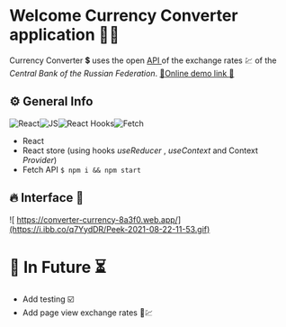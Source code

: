 # Welcome Currency Converter application 🏦💸
Currency Converter 💲 uses the open [API ](https://www.cbr-xml-daily.ru/) of the exchange rates 💹 of the *Central Bank of the Russian Federation*. <a href="https://converter-currency-8a3f0.web.app/"  target="_blank"/> :link:Online demo link :link:<a/>
## ⚙️ General Info
![React](https://img.shields.io/badge/React-20232A?style=for-the-badge&logo=react&logoColor=61DAFB)![JS](https://img.shields.io/badge/JavaScript-F7DF1E?style=for-the-badge&logo=javascript&logoColor=black)![React Hooks](https://img.shields.io/badge/React_Hooks-778899?style=for-the-badge&logo=react&logoColor=61DAFB)![Fetch](https://img.shields.io/badge/Fetch-DC143C?style=for-the-badge&logo=javascript&logoColor=white)
 - React
 - React store (using hooks *useReducer* , *useContext* and Context *Provider*)
 -   Fetch API
`$ npm i && npm start`
## 🔥 Interface 👀
![ https://converter-currency-8a3f0.web.app/](https://i.ibb.co/q7YydDR/Peek-2021-08-22-11-53.gif)
#  🔮 In Future ⏳
- Add testing ☑️
 - Add page view exchange rates 📄💹
